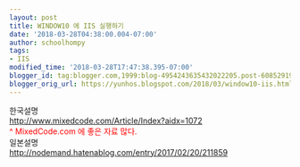 ```yaml
---
layout: post
title: WINDOW10 에 IIS 실행하기
date: '2018-03-28T04:38:00.004-07:00'
author: schoolhompy
tags:
- IIS
modified_time: '2018-03-28T17:47:38.395-07:00'
blogger_id: tag:blogger.com,1999:blog-4954243635432022205.post-6085291967117909251
blogger_orig_url: https://yunhos.blogspot.com/2018/03/window10-iis.html
---
```


한국설명<br />http://www.mixedcode.com/Article/Index?aidx=1072<br /><span style="color: red;">^ MixedCode.com 에 좋은 자료 많다.</span><br />일본설명<br />http://nodemand.hatenablog.com/entry/2017/02/20/211859